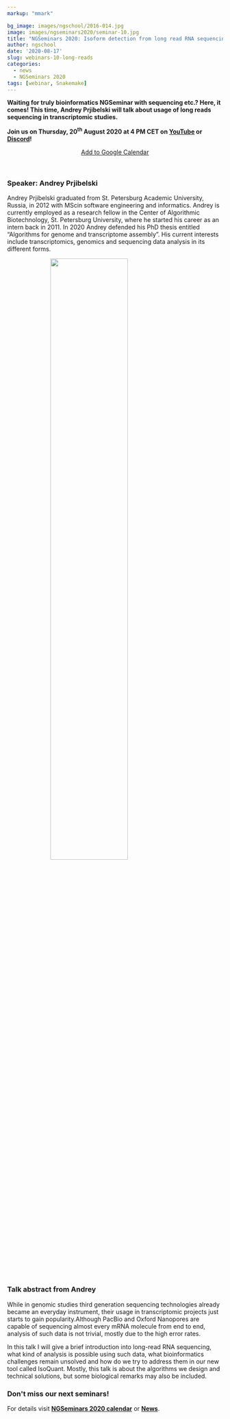 ```yaml
---
markup: "mmark"

bg_image: images/ngschool/2016-014.jpg
image: images/ngseminars2020/seminar-10.jpg
title: "NGSeminars 2020: Isoform detection from long read RNA sequencing (20.08.2020)"
author: ngschool
date: '2020-08-17'
slug: webinars-10-long-reads
categories:
  - news
  - NGSeminars 2020
tags: [webinar, Snakemake]
---
```


<b>Waiting for truly bioinformatics NGSeminar with sequencing etc.? Here, it comes! This time, Andrey Prjibelski will talk about usage of long reads sequencing in transcriptomic studies.<br>

Join us on Thursday, 20<sup>th</sup> August 2020 at 4 PM CET on <a href="https://www.youtube.com/NGSchoolEU" target="_blank">YouTube</a> or <a href="https://discord.gg/MhNeqwR" target="_blank">Discord</a>!</b>

<p style="text-align: center;"><a href="https://www.google.com/calendar/render?action=TEMPLATE&text=NGSeminar%3A+Isoform+detection+in+long+RNA+reads&dates=20200820T140000Z%2F20200820T160000Z" target="_blank" class="btn btn-primary">Add to Google Calendar <i class="far fa-calendar-plus"></i></a></p>


<br>

### Speaker: Andrey Prjibelski

Andrey Prjibelski graduated from St. Petersburg Academic University, Russia, in 2012 with MScin software engineering and informatics. Andrey is currently employed as a research fellow in the Center of Algorithmic Biotechnology, St. Petersburg University, where he started his career as an intern back in 2011. In 2020 Andrey defended his PhD thesis entitled “Algorithms for genome and transcriptome assembly”. His current interests include transcriptomics, genomics and sequencing data analysis in its different forms.

<img src="/images/ngseminars2020/prjibelski-andrey.jpg" style="width: 60%; display: block; margin-left: auto; margin-right: auto; ">

<br>

<br>

### Talk abstract from Andrey

While in genomic studies third generation sequencing technologies already became an everyday instrument, their usage in transcriptomic projects just starts to gain popularity.Although PacBio and Oxford Nanopores are capable of sequencing almost every mRNA molecule from end to end, analysis of such data is not trivial, mostly due to the high error rates.

In this talk I will give a brief introduction into long-read RNA sequencing, what kind of analysis is possible using such data, what bioinformatics challenges remain unsolved and how do we try to address them in our new tool called IsoQuant. Mostly, this talk is about the algorithms we design and technical solutions, but some biological remarks may also be included.

### Don't miss our next seminars!
For details visit **[NGSeminars 2020 calendar](/ngseminars2020)** or **[News](/post)**.
